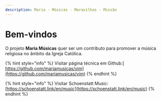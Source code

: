 ```yaml
---
description: Maria · Músicas · Maravilhas · Missão
---
```


# Bem-vindos

O projeto **Maria Músicas** quer ser um contributo para promover a música religiosa no âmbito da Igreja Católica.

{% hint style="info" %}
Visitar página técnica em Github:[  
https://github.com/mariamusicas/vim](https://github.com/mariamusicas/vim)
{% endhint %}

{% hint style="info" %}
Visitar Schoenstatt Music:  
[https://schoenstatt.link/en/music](https://schoenstatt.link/en/music)
{% endhint %}



